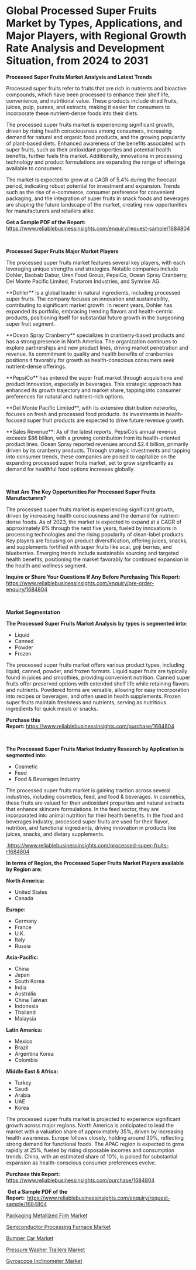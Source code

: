 <p><h1>Global Processed Super Fruits Market by Types, Applications, and Major Players, with Regional Growth Rate Analysis and Development Situation, from 2024 to 2031</h1></p><p><strong>Processed Super Fruits Market Analysis and Latest Trends</strong></p>
<p><p>Processed super fruits refer to fruits that are rich in nutrients and bioactive compounds, which have been processed to enhance their shelf life, convenience, and nutritional value. These products include dried fruits, juices, pulp, purees, and extracts, making it easier for consumers to incorporate these nutrient-dense foods into their diets.</p><p>The processed super fruits market is experiencing significant growth, driven by rising health consciousness among consumers, increasing demand for natural and organic food products, and the growing popularity of plant-based diets. Enhanced awareness of the benefits associated with super fruits, such as their antioxidant properties and potential health benefits, further fuels this market. Additionally, innovations in processing technology and product formulations are expanding the range of offerings available to consumers.</p><p>The market is expected to grow at a CAGR of 5.4% during the forecast period, indicating robust potential for investment and expansion. Trends such as the rise of e-commerce, consumer preference for convenient packaging, and the integration of super fruits in snack foods and beverages are shaping the future landscape of the market, creating new opportunities for manufacturers and retailers alike.</p></p>
<p><strong>Get a Sample PDF of the Report:&nbsp;</strong> <a href="https://www.reliablebusinessinsights.com/enquiry/request-sample/1684804?utm_campaign=39&utm_medium=2&utm_source=Github&utm_content=ia&utm_term=16102024&utm_id=processed-super-fruits">https://www.reliablebusinessinsights.com/enquiry/request-sample/1684804</a></p>
<p>&nbsp;</p>
<p><strong>Processed Super Fruits Major Market Players</strong></p>
<p><p>The processed super fruits market features several key players, with each leveraging unique strengths and strategies. Notable companies include Dohler, Baobab Dabur, Uren Food Group, PepsiCo, Ocean Spray Cranberry, Del Monte Pacific Limited, Frutarom Industries, and Symrise AG.</p><p>**Dohler** is a global leader in natural ingredients, including processed super fruits. The company focuses on innovation and sustainability, contributing to significant market growth. In recent years, Dohler has expanded its portfolio, embracing trending flavors and health-centric products, positioning itself for substantial future growth in the burgeoning super fruit segment.</p><p>**Ocean Spray Cranberry** specializes in cranberry-based products and has a strong presence in North America. The organization continues to explore partnerships and new product lines, driving market penetration and revenue. Its commitment to quality and health benefits of cranberries positions it favorably for growth as health-conscious consumers seek nutrient-dense offerings.</p><p>**PepsiCo** has entered the super fruit market through acquisitions and product innovation, especially in beverages. This strategic approach has enhanced its growth trajectory and market share, tapping into consumer preferences for natural and nutrient-rich options.</p><p>**Del Monte Pacific Limited**, with its extensive distribution networks, focuses on fresh and processed food products. Its investments in health-focused super fruit products are expected to drive future revenue growth.</p><p>**Sales Revenue**: As of the latest reports, PepsiCo’s annual revenue exceeds $86 billion, with a growing contribution from its health-oriented product lines. Ocean Spray reported revenues around $2.4 billion, primarily driven by its cranberry products. Through strategic investments and tapping into consumer trends, these companies are poised to capitalize on the expanding processed super fruits market, set to grow significantly as demand for healthful food options increases globally.</p></p>
<p>&nbsp;</p>
<p><strong>What Are The Key Opportunities For Processed Super Fruits Manufacturers?</strong></p>
<p><p>The processed super fruits market is experiencing significant growth, driven by increasing health consciousness and the demand for nutrient-dense foods. As of 2023, the market is expected to expand at a CAGR of approximately 8% through the next five years, fueled by innovations in processing technologies and the rising popularity of clean-label products. Key players are focusing on product diversification, offering juices, snacks, and supplements fortified with super fruits like acai, goji berries, and blueberries. Emerging trends include sustainable sourcing and targeted health benefits, positioning the market favorably for continued expansion in the health and wellness segment.</p></p>
<p><strong>Inquire or Share Your Questions If Any Before Purchasing This Report:</strong> <a href="https://www.reliablebusinessinsights.com/enquiry/pre-order-enquiry/1684804?utm_campaign=39&utm_medium=2&utm_source=Github&utm_content=ia&utm_term=16102024&utm_id=processed-super-fruits">https://www.reliablebusinessinsights.com/enquiry/pre-order-enquiry/1684804</a></p>
<p>&nbsp;</p>
<p><strong>Market Segmentation</strong></p>
<p><strong>The Processed Super Fruits Market Analysis by types is segmented into:</strong></p>
<p><ul><li>Liquid</li><li>Canned</li><li>Powder</li><li>Frozen</li></ul></p>
<p><p>The processed super fruits market offers various product types, including liquid, canned, powder, and frozen formats. Liquid super fruits are typically found in juices and smoothies, providing convenient nutrition. Canned super fruits offer preserved options with extended shelf life while retaining flavors and nutrients. Powdered forms are versatile, allowing for easy incorporation into recipes or beverages, and often used in health supplements. Frozen super fruits maintain freshness and nutrients, serving as nutritious ingredients for quick meals or snacks.</p></p>
<p><strong>Purchase this Report:&nbsp;</strong><a href="https://www.reliablebusinessinsights.com/purchase/1684804?utm_campaign=39&utm_medium=2&utm_source=Github&utm_content=ia&utm_term=16102024&utm_id=processed-super-fruits">https://www.reliablebusinessinsights.com/purchase/1684804</a></p>
<p>&nbsp;</p>
<p><strong>The Processed Super Fruits Market Industry Research by Application is segmented into:</strong></p>
<p><ul><li>Cosmetic</li><li>Feed</li><li>Food & Beverages Industry</li></ul></p>
<p><p>The processed super fruits market is gaining traction across several industries, including cosmetics, feed, and food & beverages. In cosmetics, these fruits are valued for their antioxidant properties and natural extracts that enhance skincare formulations. In the feed sector, they are incorporated into animal nutrition for their health benefits. In the food and beverages industry, processed super fruits are used for their flavor, nutrition, and functional ingredients, driving innovation in products like juices, snacks, and dietary supplements.</p></p>
<p><a href="https://www.reliablebusinessinsights.com/processed-super-fruits-r1684804?utm_campaign=39&utm_medium=2&utm_source=Github&utm_content=ia&utm_term=16102024&utm_id=processed-super-fruits">&nbsp;https://www.reliablebusinessinsights.com/processed-super-fruits-r1684804</a></p>
<p><strong>In terms of Region, the Processed Super Fruits Market Players available by Region are:</strong></p>
<p>
    <p> <strong> North America: </strong>
        <ul>
            <li>United States</li>
            <li>Canada</li>
        </ul>
        </p> 
    <p> <strong> Europe: </strong>
        <ul>
            <li>Germany</li>
            <li>France</li>
            <li>U.K.</li>
            <li>Italy</li>
            <li>Russia</li>
        </ul>
        </p> 
    <p> <strong> Asia-Pacific: </strong>
        <ul>
            <li>China</li>
            <li>Japan</li>
            <li>South Korea</li>
            <li>India</li>
            <li>Australia</li>
            <li>China Taiwan</li>
            <li>Indonesia</li>
            <li>Thailand</li>
            <li>Malaysia</li>
        </ul>
        </p> 
    <p> <strong> Latin America: </strong>
        <ul>
            <li>Mexico</li>
            <li>Brazil</li>
            <li>Argentina Korea</li>
            <li>Colombia</li>
        </ul>
        </p> 
    <p> <strong> Middle East & Africa: </strong>
        <ul>
            <li>Turkey</li>
            <li>Saudi</li>
            <li>Arabia</li>
            <li>UAE</li>
            <li>Korea</li>
        </ul>
    </p>
    </p>
<p><p>The processed super fruits market is projected to experience significant growth across major regions. North America is anticipated to lead the market with a valuation share of approximately 35%, driven by increasing health awareness. Europe follows closely, holding around 30%, reflecting strong demand for functional foods. The APAC region is expected to grow rapidly at 25%, fueled by rising disposable incomes and consumption trends. China, with an estimated share of 10%, is poised for substantial expansion as health-conscious consumer preferences evolve.</p></p>
<p><strong>Purchase this Report: </strong><a href="https://www.reliablebusinessinsights.com/purchase/1684804?utm_campaign=39&utm_medium=2&utm_source=Github&utm_content=ia&utm_term=16102024&utm_id=processed-super-fruits">https://www.reliablebusinessinsights.com/purchase/1684804</a></p>
<p>&nbsp;<strong>Get a Sample PDF of the Report:&nbsp;&nbsp;</strong><a href="https://www.reliablebusinessinsights.com/enquiry/request-sample/1684804?utm_campaign=39&utm_medium=2&utm_source=Github&utm_content=ia&utm_term=16102024&utm_id=processed-super-fruits">https://www.reliablebusinessinsights.com/enquiry/request-sample/1684804</a></p>
<p><strong></strong></p>
<p><p><a href="https://www.linkedin.com/pulse/unlocking-growth-potential-strategic-analysis-packaging-aqlue?trk=public_post_embed_feed-article-content&utm_campaign=39&utm_medium=2&utm_source=Github&utm_content=ia&utm_term=16102024&utm_id=processed-super-fruits">Packaging Metallized Film Market</a></p><p><a href="https://www.linkedin.com/pulse/semiconductor-processing-furnace-market-indicators-6eg5e?trk=public_post_embed_feed-article-content&utm_campaign=39&utm_medium=2&utm_source=Github&utm_content=ia&utm_term=16102024&utm_id=processed-super-fruits">Semiconductor Processing Furnace Market</a></p><p><a href="https://github.com/mac1evjen/Market-Research-Report-List-1/blob/main/bumper-car-market.md?utm_campaign=39&utm_medium=2&utm_source=Github&utm_content=ia&utm_term=16102024&utm_id=processed-super-fruits">Bumper Car Market</a></p><p><a href="https://issuu.com/reportprime-2/docs/pressure-washer-trailers-market-siz_d4737ff1f42a45?utm_campaign=39&utm_medium=2&utm_source=Github&utm_content=ia&utm_term=16102024&utm_id=processed-super-fruits">Pressure Washer Trailers Market</a></p><p><a href="https://issuu.com/reportprime-2/docs/gyroscope-inclinometer-market-size-_ef5f2355058132?utm_campaign=39&utm_medium=2&utm_source=Github&utm_content=ia&utm_term=16102024&utm_id=processed-super-fruits">Gyroscope Inclinometer Market</a></p></p>